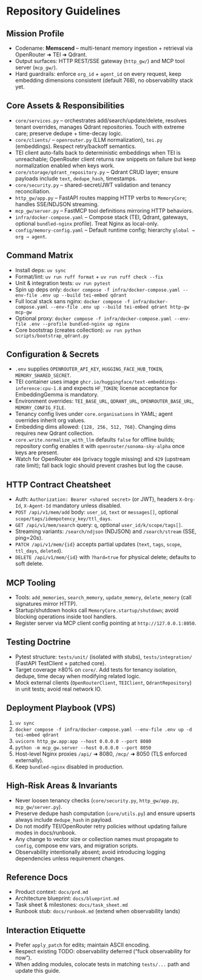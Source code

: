 # Repository Guidelines

## Mission Profile
- Codename: **Memscend** – multi-tenant memory ingestion + retrieval via OpenRouter ➜ TEI ➜ Qdrant.
- Output surfaces: HTTP REST/SSE gateway (`http_gw/`) and MCP tool server (`mcp_gw/`).
- Hard guardrails: enforce `org_id` + `agent_id` on every request, keep embedding dimensions consistent (default 768), no observability stack yet.

## Core Assets & Responsibilities
- `core/services.py` – orchestrates add/search/update/delete, resolves tenant overrides, manages Qdrant repositories. Touch with extreme care; preserve dedupe + time-decay logic.
- `core/clients/` – `openrouter.py` (LLM normalization), `tei.py` (embeddings). Respect retry/backoff semantics.
- TEI client auto-falls back to deterministic embeddings when TEI is unreachable; OpenRouter client returns raw snippets on failure but keep normalization enabled when keys work.
- `core/storage/qdrant_repository.py` – Qdrant CRUD layer; ensure payloads include `text`, `dedupe_hash`, timestamps.
- `core/security.py` – shared-secret/JWT validation and tenancy reconciliation.
- `http_gw/app.py` – FastAPI routes mapping HTTP verbs to `MemoryCore`; handles SSE/NDJSON streaming.
- `mcp_gw/server.py` – FastMCP tool definitions mirroring HTTP behaviors.
- `infra/docker-compose.yaml` – Compose stack (TEI, Qdrant, gateways, optional `bundled-nginx` profile). Treat Nginx as local-only.
- `config/memory-config.yaml` – Default runtime config; hierarchy `global → org → agent`.

## Command Matrix
- Install deps: `uv sync`
- Format/lint: `uv run ruff format` + `uv run ruff check --fix`
- Unit & integration tests: `uv run pytest`
- Spin up deps only: `docker compose -f infra/docker-compose.yaml --env-file .env up --build tei-embed qdrant`
- Full local stack sans nginx: `docker compose -f infra/docker-compose.yaml --env-file .env up --build tei-embed qdrant http-gw mcp-gw`
- Optional proxy: `docker compose -f infra/docker-compose.yaml --env-file .env --profile bundled-nginx up nginx`
- Core bootstrap (creates collection): `uv run python scripts/bootstrap_qdrant.py`

## Configuration & Secrets
- `.env` supplies `OPENROUTER_API_KEY`, `HUGGING_FACE_HUB_TOKEN`, `MEMORY_SHARED_SECRET`.
- TEI container uses image `ghcr.io/huggingface/text-embeddings-inference:cpu-1.8` and expects `HF_TOKEN`; license acceptance for EmbeddingGemma is mandatory.
- Environment overrides: `TEI_BASE_URL`, `QDRANT_URL`, `OPENROUTER_BASE_URL`, `MEMORY_CONFIG_FILE`.
- Tenancy config lives under `core.organisations` in YAML; agent overrides inherit org values.
- Embedding dims allowed: `{128, 256, 512, 768}`. Changing dims requires new Qdrant collection.
- `core.write.normalize_with_llm` defaults `false` for offline builds; repository config enables it with `openrouter/sonoma-sky-alpha` once keys are present.
- Watch for OpenRouter `404` (privacy toggle missing) and `429` (upstream rate limit); fall back logic should prevent crashes but log the cause.

## HTTP Contract Cheatsheet
- Auth: `Authorization: Bearer <shared secret>` (or JWT), headers `X-Org-Id`, `X-Agent-Id` mandatory unless disabled.
- `POST /api/v1/mem/add` body: `user_id`, `text` or `messages[]`, optional `scope/tags/idempotency_key/ttl_days`.
- `GET /api/v1/mem/search` query: `q`, optional `user_id/k/scope/tags[]`.
- Streaming variants: `/search/ndjson` (NDJSON) and `/search/stream` (SSE, ping=20s).
- `PATCH /api/v1/mem/{id}` accepts partial updates (`text`, `tags`, `scope`, `ttl_days`, `deleted`).
- `DELETE /api/v1/mem/{id}` with `?hard=true` for physical delete; defaults to soft delete.

## MCP Tooling
- Tools: `add_memories`, `search_memory`, `update_memory`, `delete_memory` (call signatures mirror HTTP).
- Startup/shutdown hooks call `MemoryCore.startup/shutdown`; avoid blocking operations inside tool handlers.
- Register server via MCP client config pointing at `http://127.0.0.1:8050`.

## Testing Doctrine
- Pytest structure: `tests/unit/` (isolated with stubs), `tests/integration/` (FastAPI TestClient + patched core).
- Target coverage ≥80% on `core/`. Add tests for tenancy isolation, dedupe, time decay when modifying related logic.
- Mock external clients (`OpenRouterClient`, `TEIClient`, `QdrantRepository`) in unit tests; avoid real network IO.

## Deployment Playbook (VPS)
1. `uv sync`
2. `docker compose -f infra/docker-compose.yaml --env-file .env up -d tei-embed qdrant`
3. `uvicorn http_gw.app:app --host 0.0.0.0 --port 8080`
4. `python -m mcp_gw.server --host 0.0.0.0 --port 8050`
5. Host-level Nginx proxies `/api/` ➜ 8080, `/mcp/` ➜ 8050 (TLS enforced externally).
6. Keep `bundled-nginx` disabled in production.

## High-Risk Areas & Invariants
- Never loosen tenancy checks (`core/security.py`, `http_gw/app.py`, `mcp_gw/server.py`).
- Preserve dedupe hash computation (`core/utils.py`) and ensure upserts always include `dedupe_hash` in payload.
- Do not modify TEI/OpenRouter retry policies without updating failure modes in docs/runbook.
- Any change to vector size or collection names must propagate to `config`, compose env vars, and migration scripts.
- Observability intentionally absent; avoid introducing logging dependencies unless requirement changes.

## Reference Docs
- Product context: `docs/prd.md`
- Architecture blueprint: `docs/blueprint.md`
- Task sheet & milestones: `docs/task_sheet.md`
- Runbook stub: `docs/runbook.md` (extend when observability lands)

## Interaction Etiquette
- Prefer `apply_patch` for edits; maintain ASCII encoding.
- Respect existing TODO: observability deferred (“fuck observability for now”).
- When adding modules, colocate tests in matching `tests/...` path and update this guide.
